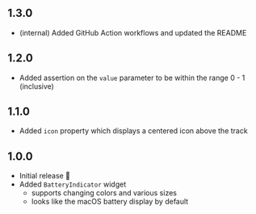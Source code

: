 ## 1.3.0

* (internal) Added GitHub Action workflows and updated the README

## 1.2.0

* Added assertion on the `value` parameter to be within the range 0 - 1 (inclusive)

## 1.1.0

* Added `icon` property which displays a centered icon above the track

## 1.0.0

* Initial release 🎉
* Added `BatteryIndicator` widget
  * supports changing colors and various sizes
  * looks like the macOS battery display by default
